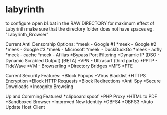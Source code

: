 # labyrinth
to configure open b1.bat in the RAW DIRECTORY
for maximum effect of Labyrinth make sure that the directory folder does not have spaces eg. "Labyrinth_Browser"

Current Anti Censorship Options:
  *meek - Google #1
  *meek - Google #2
  *meek - Google #3
  *meek - Microsoft
  *meek - DuckDuckGo
  *meek - adfly
  *meek - cache
  *meek - Afilias
  *Bypass Port Filtering
  *Dynamic IP (DSO - Dynamic Scrabled Output) [BETA]
  *VPN - Ultrasurf (third party)
  *PPTP - TideWave
  *VM - Browserling
  *Directory Bridges
  *MFS
  *FTE

Current Security Features:
  *Block Popups
  *Virus Blacklist
  *HTTPS Encryption
  *Block HTTP Requests
  *Block Redirections
  *Anti Spy
  *Secure Downloads
  *Incognito Browsing
  
Up and Comming Features!
  *clipboard spoof
  *PHP Proxy
  *HTML to PDF
  *Sandboxed Browser
  *Improved New Identity
  *OBFS4
  *OBFS3
  *Auto Update Host Client
